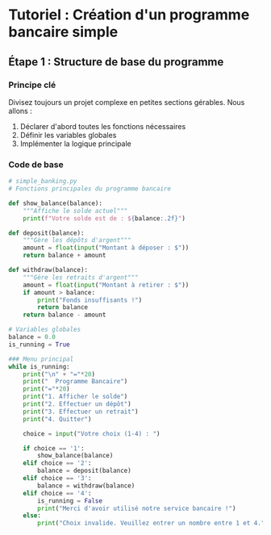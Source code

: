 # Tutoriel : Création d'un programme bancaire simple

## Étape 1 : Structure de base du programme

### Principe clé
Divisez toujours un projet complexe en petites sections gérables. Nous allons :
1. Déclarer d'abord toutes les fonctions nécessaires
2. Définir les variables globales
3. Implémenter la logique principale

### Code de base

```python
# simple_banking.py
# Fonctions principales du programme bancaire

def show_balance(balance):
    """Affiche le solde actuel"""
    print(f"Votre solde est de : ${balance:.2f}")

def deposit(balance):
    """Gère les dépôts d'argent"""
    amount = float(input("Montant à déposer : $"))
    return balance + amount

def withdraw(balance):
    """Gère les retraits d'argent"""
    amount = float(input("Montant à retirer : $"))
    if amount > balance:
        print("Fonds insuffisants !")
        return balance
    return balance - amount

# Variables globales
balance = 0.0
is_running = True

### Menu principal
while is_running:
    print("\n" + "="*20)
    print("  Programme Bancaire")
    print("="*20)
    print("1. Afficher le solde")
    print("2. Effectuer un dépôt")
    print("3. Effectuer un retrait")
    print("4. Quitter")

    choice = input("Votre choix (1-4) : ")

    if choice == '1':
        show_balance(balance)
    elif choice == '2':
        balance = deposit(balance)
    elif choice == '3':
        balance = withdraw(balance)
    elif choice == '4':
        is_running = False
        print("Merci d'avoir utilisé notre service bancaire !")
    else:
        print("Choix invalide. Veuillez entrer un nombre entre 1 et 4.")



  